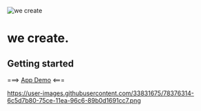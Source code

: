 ![we create](https://user-images.githubusercontent.com/33831675/78376314-6c5d7b80-75ce-11ea-96c6-89b0d1691cc7.png "we create")

# we create.

## Getting started

===> [App Demo](https://filippietruszynski.github.io/we-create/ "App Demo") <===

https://user-images.githubusercontent.com/33831675/78376314-6c5d7b80-75ce-11ea-96c6-89b0d1691cc7.png
